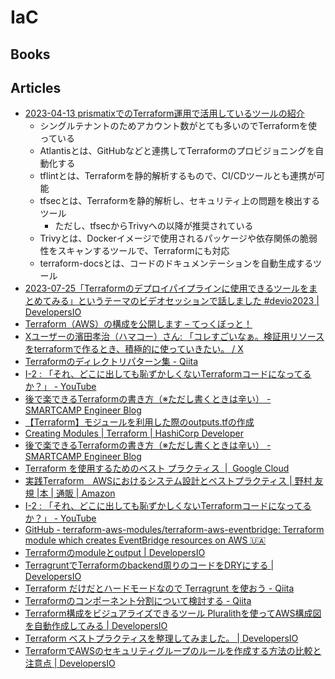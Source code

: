 # IaC

## Books

## Articles

- [2023-04-13 prismatixでのTerraform運用で活用しているツールの紹介](https://dev.classmethod.jp/articles/developersio-day-one-terraform-and-related-tools-utilized-by-prismatix/)
  - シングルテナントのためアカウント数がとても多いのでTerraformを使っている
  - Atlantisとは、GitHubなどと連携してTerraformのプロビジョニングを自動化する
  - tflintとは、Terraformを静的解析するもので、CI/CDツールとも連携が可能
  - tfsecとは、Terraformを静的解析し、セキュリティ上の問題を検出するツール
    - ただし、tfsecからTrivyへの以降が推奨されている
  - Trivyとは、Dockerイメージで使用されるパッケージや依存関係の脆弱性をスキャンするツールで、Terraformにも対応
  - terraform-docsとは、コードのドキュメンテーションを自動生成するツール
- [2023-07-25「Terraformのデプロイパイプラインに使用できるツールをまとめてみる」というテーマのビデオセッションで話しました #devio2023 | DevelopersIO](https://dev.classmethod.jp/articles/tf-deploy-piepline-video-devio2023/)
- [Terraform（AWS）の構成を公開します – てっくぼっと！](https://blog.applibot.co.jp/2023/08/09/terraform-architecture-for-aws/)
- [Xユーザーの濱田孝治（ハマコー）さん: 「コレすごいなぁ。検証用リソースをterraformで作るとき、積極的に使っていきたい。 / X](https://twitter.com/hamako9999/status/1693852961859154100?s=12&t=0nszgXsDXAd-L4WiCutIWg)
- [Terraformのディレクトリパターン集 - Qiita](https://qiita.com/reireias/items/253529c889cafb3fa4c7)
- [I-2 : 「それ、どこに出しても恥ずかしくないTerraformコードになってるか？」 - YouTube](https://www.youtube.com/watch?v=0IQ4IScqQws)
- [後で楽できるTerraformの書き方（※ただし書くときは辛い） - SMARTCAMP Engineer Blog](https://tech.smartcamp.co.jp/entry/easy-terraform-later)
- [【Terraform】モジュールを利用した際のoutputs.tfの作成](https://rurukblog.com/post/Terraform-module-outputs/)
- [Creating Modules | Terraform | HashiCorp Developer](https://developer.hashicorp.com/terraform/language/modules/develop)
- [後で楽できるTerraformの書き方（※ただし書くときは辛い） - SMARTCAMP Engineer Blog](https://tech.smartcamp.co.jp/entry/easy-terraform-later)
- [Terraform を使用するためのベスト プラクティス  |  Google Cloud](https://cloud.google.com/docs/terraform/best-practices-for-terraform?hl=ja)
- [実践Terraform　AWSにおけるシステム設計とベストプラクティス | 野村 友規 |本 | 通販 | Amazon](https://www.amazon.co.jp/dp/4844378139/ref=redir_mobile_desktop?_encoding=UTF8&%2AVersion%2A=1&%2Aentries%2A=0)
- [I-2 : 「それ、どこに出しても恥ずかしくないTerraformコードになってるか？」 - YouTube](https://www.youtube.com/watch?v=0IQ4IScqQws)
- [GitHub - terraform-aws-modules/terraform-aws-eventbridge: Terraform module which creates EventBridge resources on AWS 🇺🇦](https://github.com/terraform-aws-modules/terraform-aws-eventbridge)
- [Terraformのmoduleとoutput | DevelopersIO](https://dev.classmethod.jp/articles/terraform%E3%81%AEmodule%E3%81%A8output/)
- [TerragruntでTerraformのbackend周りのコードをDRYにする | DevelopersIO](https://dev.classmethod.jp/articles/terragrunt-makes-your-terraform-backend-code-dry/)
- [Terraform だけだとハードモードなので Terragrunt を使おう - Qiita](https://qiita.com/ssc-ksaitou/items/c3eedd46a5eb04d731cc)
- [Terraformのコンポーネント分割について検討する - Qiita](https://qiita.com/fukubaka0825/items/103c900a4072121bb4ae)
- [Terraform構成をビジュアライズできるツール Pluralithを使ってAWS構成図を自動作成してみる | DevelopersIO](https://dev.classmethod.jp/articles/terraform-visualise-pluralith/#toc-3)
- [Terraform ベストプラクティスを整理してみました。 | DevelopersIO](https://dev.classmethod.jp/articles/terraform-bset-practice-jp/)
- [TerraformでAWSのセキュリティグループのルールを作成する方法の比較と注意点 | DevelopersIO](https://dev.classmethod.jp/articles/terraform-security-group/)